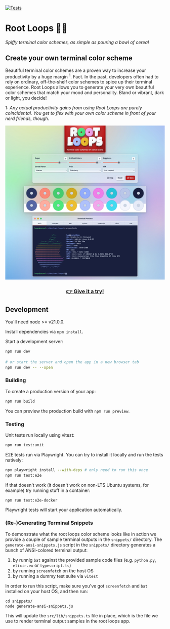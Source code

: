 [![Tests](https://github.com/hamvocke/root-loops/actions/workflows/test.yaml/badge.svg)](https://github.com/hamvocke/root-loops/actions/workflows/test.yaml)

# Root Loops 🔴🔵

_Spiffy terminal color schemes, as simple as pouring a bowl of cereal_

## Create your own terminal color scheme

Beautiful terminal color schemes are a proven way to increase your productivity by a huge margin <sup>1</sup>. Fact. In the past, developers often had to rely on ordinary, off-the-shelf color schemes to spice up their terminal experience. Root Loops allows you to generate your very own beautiful color schemes that match your mood and personality. Bland or vibrant, dark or light, you decide!

1: _Any actual productivity gains from using Root Loops are purely coincidental. You get to flex with your own color scheme in front of your nerd friends, though._

[![Root Loops preview](assets/root-loops-screenshot.webp)](https://rootloops.sh)

<h3 align="center"><a href="https://rootloops.sh">👉 Give it a try!</a></h3>

## Development

You'll need node >= v21.0.0.

Install dependencies via `npm install`.

Start a development server:

```bash
npm run dev

# or start the server and open the app in a new browser tab
npm run dev -- --open
```

### Building

To create a production version of your app:

```bash
npm run build
```

You can preview the production build with `npm run preview`.

### Testing

Unit tests run locally using vitest:

```bash
npm run test:unit
```

E2E tests run via Playwright. You can try to install it locally and run the tests natively:

```bash
npx playwright install --with-deps # only need to run this once
npm run test:e2e

```

If that doesn't work (it doesn't work on non-LTS Ubuntu systems, for example) try running stuff in a container:

```bash
npm run test:e2e-docker
```

Playwright tests will start your application automatically.

### (Re-)Generating Terminal Snippets

To demonstrate what the root loops color scheme looks like in action we provide a couple of sample terminal outputs in the `snippets/` directory. The `generate-ansi-snippets.js` script in the `snippets/` directory generates a bunch of ANSI-colored terminal output:

1. by runnig `bat` against the provided sample code files (e.g. `python.py`, `elixir.ex` or `typescript.ts`)
2. by running `screenfetch` on the host OS
3. by running a dummy test suite via `vitest`

In order to run this script, make sure you've got `screenfetch` and `bat` installed on your host OS, and then run:

    cd snippets/
    node generate-ansi-snippets.js

This will update the `src/lib/snippets.ts` file in place, which is the file we use to render terminal output samples in the root loops app.
